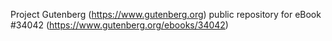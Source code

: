 Project Gutenberg (https://www.gutenberg.org) public repository for eBook #34042 (https://www.gutenberg.org/ebooks/34042)
